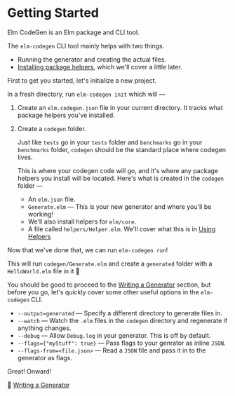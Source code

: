 # Getting Started

Elm CodeGen is an Elm package and CLI tool.

The `elm-codegen` CLI tool mainly helps with two things.

- Running the generator and creating the actual files.
- [Installing package helpers](https://github.com/mdgriffith/elm-codegen/tree/main/guide/UsingHelpers.md), which we'll cover a little later.

First to get you started, let's initialize a new project.

In a fresh directory, run `elm-codegen init` which will —

1. Create an `elm.codegen.json` file in your current directory. It tracks what package helpers you've installed.

2. Create a `codegen` folder.

   Just like `tests` go in your `tests` folder and `benchmarks` go in your `benchmarks` folder, `codegen` should be the standard place where codegen lives.

   This is where your codegen code will go, and it's where any package helpers you install will be located. Here's what is created in the `codegen` folder —

   - An `elm.json` file.
   - `Generate.elm` — This is your new generator and where you'll be working!
   - We'll also install helpers for `elm/core`.
   - A file called `helpers/Helper.elm`. We'll cover what this is in [Using Helpers](https://github.com/mdgriffith/elm-codegen/tree/main/guide/UsingHelpers.md)

Now that we've done that, we can run `elm-codegen run`!

This will run `codegen/Generate.elm` and create a `generated` folder with a `HelloWorld.elm` file in it 🎉

You should be good to proceed to the [Writing a Generator](https://github.com/mdgriffith/elm-codegen/tree/main/guide/WritingAGenerator.md) section, but before you go, let's quickly cover some other useful options in the `elm-codegen` CLI.

- `--output=generated` — Specify a different directory to generate files in.
- `--watch` — Watch the `.elm` files in the `codegen` directory and regenerate if anything changes.
- `--debug` — Allow `Debug.log` in your generator. This is off by default.
- `--flags={"myStuff": true}` — Pass flags to your genrator as inline `JSON`.
- `--flags-from=<file.json>` — Read a `JSON` file and pass it in to the generator as flags.

Great! Onward!

💁 [Writing a Generator](https://github.com/mdgriffith/elm-codegen/tree/main/guide/WritingAGenerator.md)
